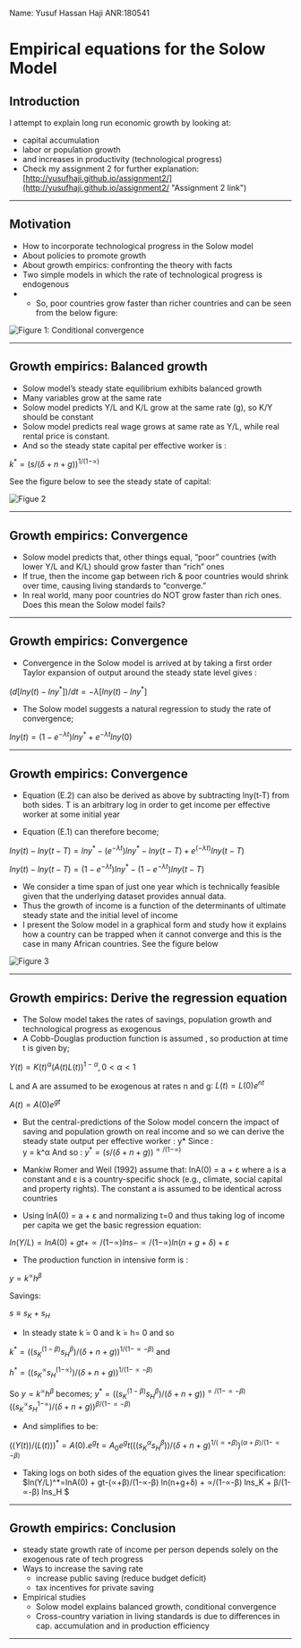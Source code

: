 Name: Yusuf Hassan Haji   ANR:180541


Empirical equations for the Solow Model
=================


 Introduction
-------------------------------------------
I attempt to explain long run economic growth by looking at:

* capital accumulation
* labor or population growth 
* and increases in productivity (technological progress)
* Check my assignment 2 for further explanation:
[http://yusufhaji.github.io/assignment2/](http://yusufhaji.github.io/assignment2/ "Assignment 2 link")

--------------------------------------------------


Motivation
------------------------------------------------------------
* How to incorporate technological progress in the Solow model
* About policies to promote growth
* About growth empirics:  confronting the theory with facts
* Two simple models in which the rate of technological progress is endogenous
* * So, poor countries grow faster than richer countries and can be seen from the below figure:

![Figure 1: Conditional convergence](http://www.puertorico-herald.org/images/Convergence/image1.gif)

------------------------------------------------------------


Growth empirics: Balanced growth
-----------------------------------------------------------------------
* Solow model’s steady state equilibrium exhibits balanced growth
* Many variables grow at the same rate
* Solow model predicts Y/L and K/L grow at the same rate (g), so K/Y should be constant
* Solow model predicts real wage grows at same rate as Y/L, while real rental price is constant.  
* And so the steady state capital per effective worker is : 

$k^*=(s/(δ+n+g))^{1/(1-∝)}$

See the figure below to see the steady state of capital:

![Figue 2](http://cruel.org/econthought/essays/growth/neoclass/image/solowconv1.gif)


----------------------------------------------------------------------------

Growth empirics:  Convergence
-------------------------------------------------------------
* Solow model predicts that, other things equal, “poor” countries (with lower Y/L  and K/L) should grow faster than “rich” ones
* If true, then the income gap between rich & poor countries would shrink over time, causing living standards to “converge.”  
* In real world, many poor countries do NOT grow faster than rich ones.  Does this mean the Solow model fails?  


-------------------------------------------------------------------------------------

Growth empirics:  Convergence
--------------------------------------------------------------
* Convergence in the Solow model is arrived at by taking a first order Taylor expansion of output around the steady state level gives : 

$(d[lny(t)-lny^*])/dt=-λ[lny(t)-lny^*]$

* The Solow model suggests a natural regression to study the rate of convergence;
	
$lny(t)= (1-e^{-λt} )  lny^*+ e^{-λt}  lny(0)$

---------------------------------------------------------------------------------------

Growth empirics:  Convergence
---------------------------------------------
* Equation (E.2) can also be derived as above by subtracting lny(t-T) from both sides. T is an arbitrary log in order to get income per effective worker at some initial year

* Equation (E.1) can therefore become;

$lny(t)- lny(t-T) = lny^* - (e^{-λt} )  lny^*- lny(t-T)+ e^(-λt)  lny(t-T)$

$lny(t)- lny(t-T)=(1-e^{-λt} )  lny^* - (1-e^{-λt}) lny(t-T)$

* We consider a time span of just one year which is technically feasible given that the underlying dataset provides annual data.
* Thus the growth of income is a function of the determinants of ultimate steady state and the initial level of income
* I present the Solow model in a graphical form and study how it explains how a country can be trapped when it cannot converge and this is the case in many African countries. See the figure below

![Figure 3](http://cruel.org/econthought/essays/growth/neoclass/image/solowtrap4.gif)




----------------------------------------------------------------------------------------------

Growth empirics:  Derive the regression equation
--------------------------------------------------------------
* The Solow model takes the rates of savings, population growth and technological progress as exogenous
* A Cobb-Douglas production function is assumed , so production at time t is given by;

$Y(t) = K(t)^α (A(t)L(t))^{1-α}  ,0<α<1$

L and A are assumed to be exogenous at rates n and g∶ $L(t) = L(0)  e^{nt}$

$A(t)= A(0)  e^{gt}$

* But the central-predictions of the Solow model concern the impact of saving and population growth on real income and so we can derive the steady state output per effective worker : y*
Since :                   
y = k^α
And so : 
$y^* = (s/(δ+n+g))^{∝/(1-∝)}$

* Mankiw Romer and Weil (1992) assume that:
lnA(0) = a + ε  where a is a constant and ε  is a country-specific shock (e.g., climate, social capital and property rights). The constant a is assumed to be identical across countries
* Using  lnA(0) = a + ε   and normalizing t=0 and thus taking log of income per capita we get the basic regression equation: 

$ln(Y/L) = lnA(0) + gt+∝/(1-∝) lns-  ∝/(1-∝)  ln(n+g+δ) + ε$

* The production function in intensive form is :

$y= k^∝ h^β$ 

Savings: 

 $s ≡ s_K+s_H$
* In steady state k ̇= 0 and k ̇= h= 0 and so 

$k^* = ((s_K^(1-β) s_H^β)/(δ+n+g))^{1/(1-∝-β)}$      and     

$h^* = ((s_K^∝ s_H^{(1-∝)})/(δ+n+g))^{1/(1-∝-β)}$

So    $y = k^∝ h^β$  becomes;    $y^*=((s_K^(1-β) s_H^β)/(δ+n+g))^{∝/(1-∝-β)} ((s_K^∝ s_H^{1-∝})/(δ+n+g))^{β/(1-∝-β)}$
* And simplifies to be:

$((Y(t))/(L(t)))^*=A(0).e^gt=A_0 e^gt  (((s_K^α s_H^β ))/(δ+n+g)^{1/(∝+β)} )^{(α+β)/(1-∝-β)}$

* Taking logs on both sides of the equation gives the linear specification:
$ln(Y/L)^*=lnA(0) + gt-(∝+β)/(1-∝-β) ln(n+g+δ) +  ∝/(1-∝-β)  lns_K + β/(1-∝-β)  lns_H $

------------------------------------------------------------------------------------------------------
Growth empirics:  Conclusion
-----------------------------------------------------
* steady state growth rate of income per person depends solely on the exogenous rate of tech progress
* Ways to increase the saving rate
    * increase public saving (reduce budget deficit)
    * tax incentives for private saving
* Empirical studies
    * Solow model explains balanced growth, conditional convergence
    * Cross-country variation in living standards is due to differences in cap. accumulation and in production efficiency

------------------------------------------------------------------------------------------------




